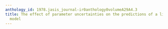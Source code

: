 ```yaml
---
anthology_id: 1978.jasis_journal-ir0anthology0volumeA29A4.3
title: The effect of parameter uncertainties on the predictions of a library network
  model
---
```


